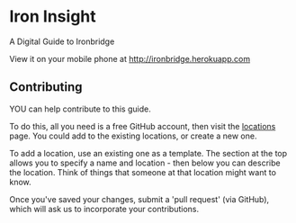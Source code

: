 Iron Insight
===============

A Digital Guide to Ironbridge

View it on your mobile phone at http://ironbridge.herokuapp.com


## Contributing ##

YOU can help contribute to this guide.

To do this, all you need is a free GitHub account, then visit the [locations](https://github.com/IronbridgeGorge/IronbridgeGuide/tree/master/locations) page. You could add to the existing locations, or create a new one. 

To add a location, use an existing one as a template. The section at the top allows you to specify a name and location - then below you can describe the location. Think of things that someone at that location might want to know.

Once you've saved your changes, submit a 'pull request' (via GitHub), which will ask us to incorporate your contributions.
